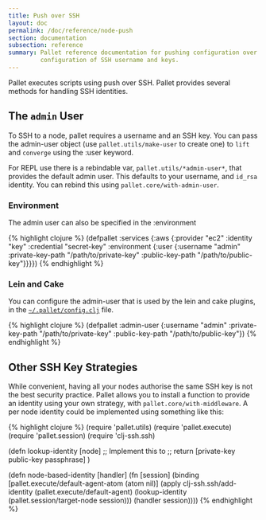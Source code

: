 ```yaml
---
title: Push over SSH
layout: doc
permalink: /doc/reference/node-push
section: documentation
subsection: reference
summary: Pallet reference documentation for pushing configuration over SSH. Covers
         configuration of SSH username and keys.
---
```

Pallet executes scripts using push over SSH. Pallet provides several methods for
handling SSH identities.

## The `admin` User

To SSH to a node, pallet requires a username and an SSH key.  You can pass
the admin-user object (use `pallet.utils/make-user` to create one) to `lift`
and `converge` using the :user keyword.

For REPL use there is a rebindable var, `pallet.utils/*admin-user*`, that
provides the default admin user. This defaults to your username, and
`id_rsa` identity.  You can rebind this using `pallet.core/with-admin-user`.

### Environment
The admin user can also be specified in the :environment

{% highlight clojure %}
(defpallet
  :services
    {:aws
      {:provider "ec2" :identity "key" :credential "secret-key"
       :environment
         {:user {:username "admin"
                 :private-key-path "/path/to/private-key"
                 :public-key-path "/path/to/public-key"}}}})
{% endhighlight %}


### Lein and Cake
You can configure the admin-user that is used by the lein and cake plugins,
in the [`~/.pallet/config.clj`](file:~/.pallet/config.clj) file.

{% highlight clojure %}
(defpallet
  :admin-user
    {:username "admin"
     :private-key-path "/path/to/private-key"
     :public-key-path "/path/to/public-key"})
{% endhighlight %}

## Other SSH Key Strategies
While convenient, having all your nodes authorise the same SSH key is not the
best security practice.  Pallet allows you to install a function to provide an
identity using your own strategy, with `pallet.core/with-middleware`. A
per node identity could be implemented using something like this:

{% highlight clojure %}
(require 'pallet.utils)
(require 'pallet.execute)
(require 'pallet.session)
(require 'clj-ssh.ssh)

(defn lookup-identity [node]
  ;; Implement this to
  ;; return [private-key public-key passphrase]
  )

(defn node-based-identity
  [handler]
  (fn [session]
    (binding [pallet.execute/default-agent-atom (atom nil)]
      (apply clj-ssh.ssh/add-identity
       (pallet.execute/default-agent)
       (lookup-identity (pallet.session/target-node session)))
      (handler session))))
{% endhighlight %}
